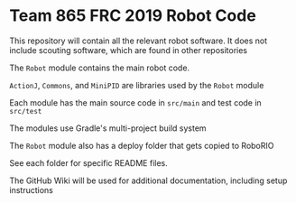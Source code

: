 # Team 865 FRC 2019 Robot Code

This repository will contain all the relevant robot software. It does not include scouting software, which are found in other repositories

The `Robot` module contains the main robot code.

`ActionJ`, `Commons`, and `MiniPID` are libraries used by the `Robot` module

Each module has the main source code in `src/main` and test code in `src/test`

The modules use Gradle's multi-project build system

The `Robot` module also has a deploy folder that gets copied to RoboRIO

See each folder for specific README files. 

The GitHub Wiki will be used for additional documentation, including setup instructions